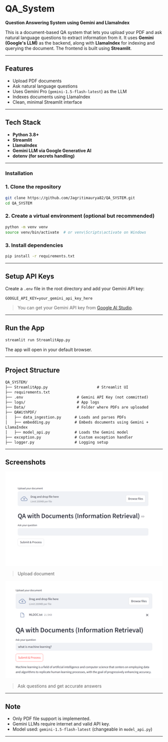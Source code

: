 # QA_System   
**Question Answering System using Gemini and LlamaIndex**

This is a document-based QA system that lets you upload your PDF and ask natural language questions to extract information from it. It uses **Gemini (Google's LLM)** as the backend, along with **LlamaIndex** for indexing and querying the document. The frontend is built using **Streamlit**.

---

##  Features

-  Upload PDF documents
-  Ask natural language questions
-  Uses Gemini Pro (`gemini-1.5-flash-latest`) as the LLM
-  Indexes documents using LlamaIndex
-  Clean, minimal Streamlit interface

---

##  Tech Stack

- **Python 3.8+**
- **Streamlit**
- **LlamaIndex**
- **Gemini LLM via Google Generative AI**
- **dotenv (for secrets handling)**

---

###  Installation

### 1. Clone the repository

```bash
git clone https://github.com/Jagritimaurya82/QA_SYSTEM.git
cd QA_SYSTEM
````

### 2. Create a virtual environment (optional but recommended)

```bash
python -m venv venv
source venv/bin/activate  # or venv\Scripts\activate on Windows
```

### 3. Install dependencies

```bash
pip install -r requirements.txt
```

---

##  Setup API Keys

Create a `.env` file in the root directory and add your Gemini API key:

```env
GOOGLE_API_KEY=your_gemini_api_key_here
```

> You can get your Gemini API key from [Google AI Studio](https://makersuite.google.com/app).

---

## Run the App

```bash
streamlit run StreamlitApp.py
```

The app will open in your default browser.

---

##  Project Structure

```
QA_SYSTEM/
├── StreamlitApp.py                      # Streamlit UI
├── requirements.txt
├── .env                        # Gemini API Key (not committed)
├── logs/                       # App logs
├── Data/                       # Folder where PDFs are uploaded
├── QAWithPDF/
│   ├── data_ingestion.py      # Loads and parses PDFs
│   ├── embedding.py           # Embeds documents using Gemini + LlamaIndex
│   ├── model_api.py           # Loads the Gemini model
├── exception.py               # Custom exception handler
├── logger.py                  # Logging setup
```

---

## Screenshots

![screenshot1](screenshots/upload.png)

> Upload document

![screenshot2](screenshots/qa.png)

> Ask questions and get accurate answers

---

##  Note

* Only PDF file support is implemented.
* Gemini LLMs require internet and valid API key.
* Model used: `gemini-1.5-flash-latest` (changeable in `model_api.py`)

---
 
